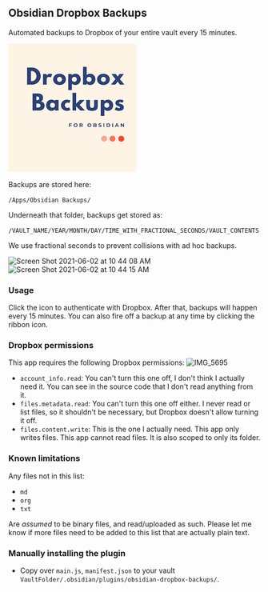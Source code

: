 ## Obsidian Dropbox Backups

Automated backups to Dropbox of your entire vault every 15 minutes.

![Obsidian Dropbox Backups logo](256x256_obsidian-dropbox-backups.png)

Backups are stored here:

```
/Apps/Obsidian Backups/
```

Underneath that folder, backups get stored as:

```
/VAULT_NAME/YEAR/MONTH/DAY/TIME_WITH_FRACTIONAL_SECONDS/VAULT_CONTENTS
```

We use fractional seconds to prevent collisions with ad hoc backups.

<img width="355" alt="Screen Shot 2021-06-02 at 10 44 08 AM" src="https://user-images.githubusercontent.com/772937/120528074-e387ce80-c38f-11eb-97ac-72a4007fa8d7.png">
<img width="365" alt="Screen Shot 2021-06-02 at 10 44 15 AM" src="https://user-images.githubusercontent.com/772937/120528075-e4b8fb80-c38f-11eb-9be9-8b335e2ab84a.png">

### Usage

Click the icon to authenticate with Dropbox. After that, backups will happen every 15 minutes. You can also fire off a backup at any time by clicking the ribbon icon.

### Dropbox permissions

This app requires the following Dropbox permissions:
![IMG_5695](https://user-images.githubusercontent.com/772937/119743485-dbcfa380-be3e-11eb-9872-ffae4c4fa02c.png)

-   `account_info.read`: You can't turn this one off, I don't think I actually need it. You can see in the source code that I don't read anything from it.
-   `files.metadata.read`: You can't turn this one off either. I never read or list files, so it shouldn't be necessary, but Dropbox doesn't allow turning it off.
-   `files.content.write`: This is the one I actually need. This app only writes files. This app cannot read files. It is also scoped to only its folder.

### Known limitations

Any files not in this list:

-   `md`
-   `org`
-   `txt`

Are _assumed_ to be binary files, and read/uploaded as such. Please let me know if more files need to be added to this list that are actually plain text.

### Manually installing the plugin

-   Copy over `main.js`, `manifest.json` to your vault `VaultFolder/.obsidian/plugins/obsidian-dropbox-backups/`.
